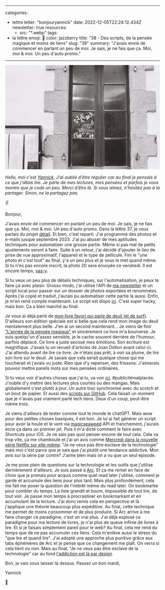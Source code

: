 
---
categories:
- lettre
letter: "bonjouryannick"
date: 2022-12-05T22:24:12.434Z
newsletter: true
resources:
  - src: "*.webp"
tags:
- la lettre
emoji: 💌
color: jazzberry
title: "38 - Des scripts, de la pensée magique et moins de liens"
slug: "38"
summary: "J'avais envie de commencer en parlant un peu de moi. Je sais, je ne fais que ça. Moi, moi & moi. Un peu d'auto promo."
---
![image.webp](image.webp)

*Hello, moi c'est* [*Yannick*](https://yannickschutz.com)*. J'ai oublié d'être régulier car au final je pensais à ce que j'allais lire. Je parle de mes lectures, mes pensées et parfois je vous montre que je code un peu. Merci d’être là. Si vous aimez, n’hésitez pas à la partager. Sinon, ne la partagez pas.*

✌️

Bonjour,

J'avais envie de commencer en parlant un peu de moi. Je sais, je ne fais que ça. Moi, moi & moi. Un peu d'auto promo. Dans la lettre 37, je vous parlais du projet [détail](https://yannickschutz.com/details). Et bien, c'est reparti. J'ai programmé des photos et e-mails jusque septembre 2023. J'ai pu abuser de mes aptitudes techniques pour automatiser une grosse partie. Même si pas mal de petits ajustements seront à faire. Suite à un retour, j'ai décidé d'ajouter le lieu de prise de vue approximatif, l'appareil et le type de pellicule. Fini le "une photo et c'est tout" au final, y'a un peu plus et je vous le met quand même. Si tu n'es pas encore inscrit, la photo 20 sera envoyée ce vendredi. Il est encore temps, [vas-y](https://yannickschutz.com/details).

Si tu veux un peu plus de détails techniques, sur l'automatisation, je peux te faire ça avec plaisir. Grosso modo, j'ai utilisé l'API de [ma newsletter](https://buttondown.email) et un script local pour passer sur un dossier de photos exportées et renommées. Après j'ai copié et traduit, j'aurais pu automatiser cette partie là aussi. Enfin, je m'en rend compte maintenant. Le script est dispo [ici](https://gist.github.com/ys/7955038d5f4cff4ed23d116f7884d59b). C'est super hacky, mais bon. Ça a bien marché au final.

Je vous ai déjà parlé de [mon livre favori qui parle de deuil (et de surf)](https://www.ajdungo.com/new-project-1). D'ailleurs son édition spéciale est si belle que cela rend mon image du deuil mentalement plus belle. J'en ai un second maintenant... Je viens de finir ["L'année de la pensée magique"](https://www.grasset.fr/livres/lannee-de-la-pensee-magique-9782246712510) et sincèrement ce livre m'a boulversé. Je suis quelqu'un d'assez sensible, je le cache souvent derrière de l'humour, parfois déplacé. Ce livre a juste secoué mes émotions. Son écriture est magnifique. J'avais lu un recueil d'articles de Joan Didion avant celui-ci. J'ai attendu avant de lire ce livre. Je n'étais pas prêt, à voir sa plume, de lire son livre sur le deuil. Je savais que cela serait quelque chose qui me toucherait et j'avais vu juste. Rien que d'y repenser, des frissons. J'aimerais pouvoir mettre pareils mots sur mes pensées ordinaires.

Si tu veux voir d'autres choses que j'ai lu, va voir [ici](https://yannickschutz.com/books). #publicitémalplacée. J'oublie d'y mettre des lectures plus courtes ou des mangas. Mais globalement c'est plutôt à jour. Un autre truc synchronisé avec du scotch et un bout de papier. Et aussi des [scripts sur GitHub](https://github.com/ys/bonjour/blob/main/.github/workflows/flat.yaml#L30-L36). Cela faisait un moment que je n'avais pas vraiment parlé tech tiens. Deux d'un coup, peut-être même trois.

Je viens d'ailleurs de tester comme tout le monde le chatGPT. Mais wow pour des petites choses basiques, il est bon. Je lui ai fait générer un script pour avoir la houle et le vent via [magicseaweed](https://magicseaweed.com/) API et franchement, j'aurais écris ça dans un premier jet. Puis il m'a dicté comment le faire avec Shortcuts pour iOS. Je ne sais pas quoi penser encore de tout cela. Cela va trop vite, ça me chamboule et j'ai un avis comme [Mercredi dans la nouvelle série Netflix sur elle-même](https://www.youtube.com/watch?v=Q73UhUTs6y0). "Je ne veux pas être esclave de la technologie" mais moi c'est parce que je sais que j'ai plutôt une tendance addictive. Mon avis sur la série par contre? J'aime bien mais on a vu que un seul épisode.

Je me pose plein de questions sur la technologie et les outils que j'utilise dernièrement d'ailleurs. Je suis passé à [Arc](https://arc.net/gift/8bb8e300). Et ça me remet en face de choix que je prenais pour acquis comme quel read later j'utilise, comment je garde et accumule des liens pour plus tard. Mais plus profondément, cela me fait me poser la question de l'intérêt même du read later. On bookmarke pour combler du temps. La liste grandit et boom, impossible de tout lire, de tout voir. Je passe mon temps à procrastiner en bookmarkant et en accumulant de la lecture. J'ai donc remis cela en perspective et là j'applique une théorie beaucoup plus expéditive. Au final, cette technique me permet de moins consommer et de plus produire. Si Arc arrive à me faire changer ce paradigme, c'est un vrai plus. J'ai déjà explosé ce paradigme pour ma lecture de livres, je n'ai plus de queue infinie de livres à lire. Et si je faisais simplement pareil pour le web? Au final, cela me rend du temps que de ne pas accumuler ces liens. Cela m'enlève aussi le stress du "que lire et quand lire". J'ai adopté une approche plus punitive grâce aux tabs éphémères de Arc et je pense que ce changement me plaît. On verra si cela tient ou non. Mais au final, "Je ne veux pas être esclave de la technologie" car au fond [l'addiction est là par design](https://twitter.com/cuisineanxious/status/1599714661519462400/photo/1)

Bon, je vais vous laisser là dessus.
Passez un bon mardi,

Yannick

💌
